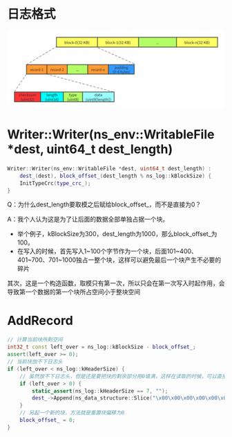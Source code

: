 # 日志格式
![alt text](../../img/log.png)

# Writer::Writer(ns_env::WritableFile *dest, uint64_t dest_length)
```C++
Writer::Writer(ns_env::WritableFile *dest, uint64_t dest_length) :
    dest_(dest), block_offset_(dest_length % ns_log::kBlockSize) {
    InitTypeCrc(type_crc_);
}
```
Q：为什么dest_length要取模之后赋给block_offset_，而不是直接为0？

A：我个人认为这是为了让后面的数据全部单独占据一个块。
+ 举个例子，kBlockSize为300，dest_length为1000，那么block_offset_为100。
+ 在写入的时候，首先写入1~100个字节作为一个块，后面101~400、401~700、701~1000独占一整个块，这样可以避免最后一个块产生不必要的碎片

其次，这是一个构造函数，取模只有第一次，所以只会在第一次写入时起作用，会导致第一个数据的第一个块所占空间小于整块空间
# AddRecord
```C++
// 计算当前块所剩空间
int32_t const left_over = ns_log::kBlockSize - block_offset_;
assert(left_over >= 0);
// 当前块放不下日志头
if (left_over < ns_log::kHeaderSize) {
    // 虽然放不下日志头，但是还是要把块的剩余部分用0填满，这样在读取的时候，可以直接读取整个块
    if (left_over > 0) {
        static_assert(ns_log::kHeaderSize == 7, "");
        dest_->Append(ns_data_structure::Slice("\x00\x00\x00\x00\x00\x00", left_over));
    }
    // 另起一个新的块，方法就是重置块偏移为0
    block_offset_ = 0;
}
```

